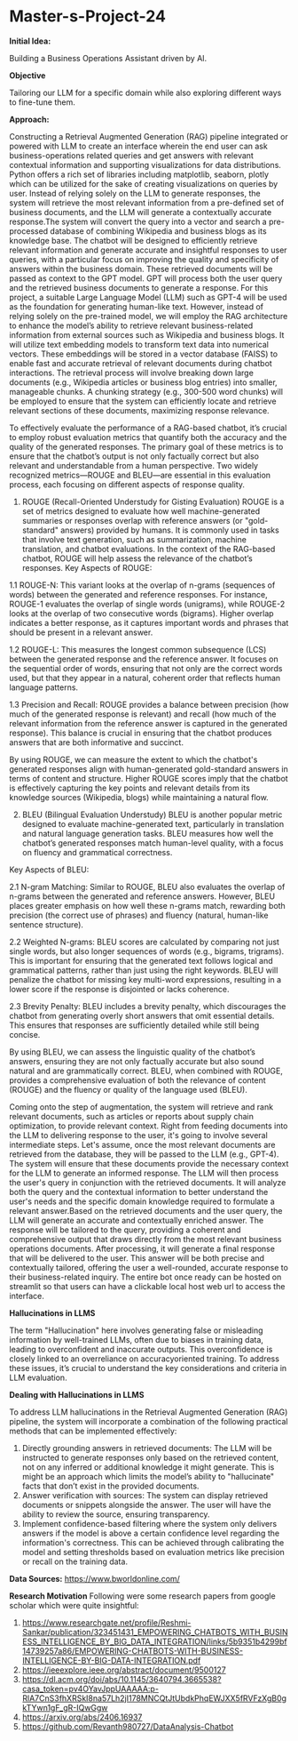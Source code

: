 # Master-s-Project-24

**Initial Idea:**  

Building a Business Operations Assistant driven by AI.

**Objective**

Tailoring our LLM for a specific domain while also exploring different ways to fine-tune them.

**Approach:**

Constructing a Retrieval Augmented Generation (RAG) pipeline integrated or powered with LLM to create an interface wherein the end user can ask business-operations related queries and get answers with relevant contextual information and supporting visualizations for data distributions. Python offers a rich set of libraries including matplotlib, seaborn, plotly which can be utilized for the sake of creating visualizations on queries by user.
Instead of relying solely on the LLM to generate responses, the system will retrieve the most relevant information from a pre-defined set of business documents, and the LLM will generate a contextually accurate response.The system will convert the query into a vector and search a pre-processed database of combining Wikipedia and business blogs as its knowledge base. The chatbot will be designed to efficiently retrieve relevant information and generate accurate and insightful responses to user queries, with a particular focus on improving the quality and specificity of answers within the business domain. These retrieved documents will be passed as context to the GPT model.
GPT will process both the user query and the retrieved business documents to generate a response. For this project, a suitable Large Language Model (LLM) such as GPT-4 will be used as the foundation for generating human-like text. However, instead of relying solely on the pre-trained model, we will employ the RAG architecture to enhance the model’s ability to retrieve relevant business-related information from external sources such as Wikipedia and business blogs.
It will utilize text embedding models to transform text data into numerical vectors. These embeddings will be stored in a vector database (FAISS) to enable fast and accurate retrieval of relevant documents during chatbot interactions. The retrieval process will involve breaking down large documents (e.g., Wikipedia articles or business blog entries) into smaller, manageable chunks. A chunking strategy (e.g., 300-500 word chunks) will be employed to ensure that the system can efficiently locate and retrieve relevant sections of these documents, maximizing response relevance.

To effectively evaluate the performance of a RAG-based chatbot, it’s crucial to employ robust evaluation metrics that quantify both the accuracy and the quality of the generated responses. The primary goal of these metrics is to ensure that the chatbot’s output is not only factually correct but also relevant and understandable from a human perspective. Two widely recognized metrics—ROUGE and BLEU—are essential in this evaluation process, each focusing on different aspects of response quality.
1. ROUGE (Recall-Oriented Understudy for Gisting Evaluation)
ROUGE is a set of metrics designed to evaluate how well machine-generated summaries or responses overlap with reference answers (or "gold-standard" answers) provided by humans. It is commonly used in tasks that involve text generation, such as summarization, machine translation, and chatbot evaluations. In the context of the RAG-based chatbot, ROUGE will help assess the relevance of the chatbot’s responses.
Key Aspects of ROUGE:

1.1 ROUGE-N: This variant looks at the overlap of n-grams (sequences of words) between the generated and reference responses. For instance, ROUGE-1 evaluates the overlap of single words (unigrams), while ROUGE-2 looks at the overlap of two consecutive words (bigrams). Higher overlap indicates a better response, as it captures important words and phrases that should be present in a relevant answer.

1.2 ROUGE-L: This measures the longest common subsequence (LCS) between the generated response and the reference answer. It focuses on the sequential order of words, ensuring that not only are the correct words used, but that they appear in a natural, coherent order that reflects human language patterns.

1.3 Precision and Recall: ROUGE provides a balance between precision (how much of the generated response is relevant) and recall (how much of the relevant information from the reference answer is captured in the generated response). This balance is crucial in ensuring that the chatbot produces answers that are both informative and succinct.

By using ROUGE, we can measure the extent to which the chatbot's generated responses align with human-generated gold-standard answers in terms of content and structure. Higher ROUGE scores imply that the chatbot is effectively capturing the key points and relevant details from its knowledge sources (Wikipedia, blogs) while maintaining a natural flow.

2. BLEU (Bilingual Evaluation Understudy)
BLEU is another popular metric designed to evaluate machine-generated text, particularly in translation and natural language generation tasks. BLEU measures how well the chatbot’s generated responses match human-level quality, with a focus on fluency and grammatical correctness.

Key Aspects of BLEU:

2.1 N-gram Matching: Similar to ROUGE, BLEU also evaluates the overlap of n-grams between the generated and reference answers. However, BLEU places greater emphasis on how well these n-grams match, rewarding both precision (the correct use of phrases) and fluency (natural, human-like sentence structure).

2.2 Weighted N-grams: BLEU scores are calculated by comparing not just single words, but also longer sequences of words (e.g., bigrams, trigrams). This is important for ensuring that the generated text follows logical and grammatical patterns, rather than just using the right keywords. BLEU will penalize the chatbot for missing key multi-word expressions, resulting in a lower score if the response is disjointed or lacks coherence.

2.3 Brevity Penalty: BLEU includes a brevity penalty, which discourages the chatbot from generating overly short answers that omit essential details. This ensures that responses are sufficiently detailed while still being concise.

By using BLEU, we can assess the linguistic quality of the chatbot’s answers, ensuring they are not only factually accurate but also sound natural and are grammatically correct. BLEU, when combined with ROUGE, provides a comprehensive evaluation of both the relevance of content (ROUGE) and the fluency or quality of the language used (BLEU).


Coming onto the step of augmentation, the system will retrieve and rank relevant documents, such as articles or reports about supply chain optimization, to provide relevant context. 
Right from feeding documents into the LLM to delivering response to the user, it's going to involve several intermediate steps. Let's assume, once the most relevant documents are retrieved from the database, they will be passed to the LLM (e.g., GPT-4). The system will ensure that these documents provide the necessary context for the LLM to generate an informed response. The LLM will then process the user's query in conjunction with the retrieved documents. It will analyze both the query and the contextual information to better understand the user's needs and the specific domain knowledge required to formulate a relevant answer.Based on the retrieved documents and the user query, the LLM will generate an accurate and contextually enriched answer. The response will be tailored to the query, providing a coherent and comprehensive output that draws directly from the most relevant business operations documents. After processing, it will generate a final response that will be delivered to the user. This answer will be both precise and contextually tailored, offering the user a well-rounded, accurate response to their business-related inquiry.
The entire bot once ready can be hosted on streamlit so that users can have a clickable local host web url to access the interface.

**Hallucinations in LLMS**

The term "Hallucination" here involves generating false or misleading information by well-trained LLMs, often due to biases in training data, leading to overconfident and
inaccurate outputs. This overconfidence is closely linked to an overreliance on accuracyoriented training. To address these issues, it’s crucial to understand the key considerations and criteria in LLM evaluation.

**Dealing with Hallucinations in LLMS**

To address LLM hallucinations in the Retrieval Augmented Generation (RAG) pipeline, the system will incorporate a combination of the following practical methods that can be implemented effectively:
1. Directly grounding answers in retrieved documents: The LLM will be instructed to generate responses only based on the retrieved content, not on any inferred or additional knowledge it might generate. This is might be an approach which limits the model’s ability to "hallucinate" facts that don’t exist in the provided documents.
2. Answer verification with sources: The system can display retrieved documents or snippets alongside the answer. The user will have the ability to review the source, ensuring transparency.
3. Implement confidence-based filtering where the system only delivers answers if the model is above a certain confidence level regarding the information's correctness. This can be achieved through calibrating the model and setting thresholds based on evaluation metrics like precision or recall on the training data.

**Data Sources:**
https://www.bworldonline.com/

**Research Motivation**
Following were some research papers from google scholar which were quite insightful:
1. https://www.researchgate.net/profile/Reshmi-Sankar/publication/323451431_EMPOWERING_CHATBOTS_WITH_BUSINESS_INTELLIGENCE_BY_BIG_DATA_INTEGRATION/links/5b9351b4299bf14739257a86/EMPOWERING-CHATBOTS-WITH-BUSINESS-INTELLIGENCE-BY-BIG-DATA-INTEGRATION.pdf
2. https://ieeexplore.ieee.org/abstract/document/9500127
3. https://dl.acm.org/doi/abs/10.1145/3640794.3665538?casa_token=pv4OYavJppUAAAAA:p-RlA7CnS3fhXRSkI8na57Lh2jI178MNCQtJtUbdkPhqEWJXX5fRVFzXgB0gkTYwn1gF_gR-IQwGgw
4. https://arxiv.org/abs/2406.16937
5. https://github.com/Revanth980727/DataAnalysis-Chatbot



